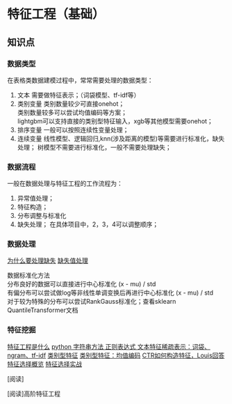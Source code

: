 # 特征工程（基础） []()

## 知识点

### 数据类型
在表格类数据建模过程中，常常需要处理的数据类型：
1. 文本
需要做特征表示；（词袋模型、tf-idf等）
2. 类别变量
类别数量较少可直接onehot；  
类别数量较多可以尝试均值编码等方案；  
lightgbm可以支持直接的类别型特征输入，xgb等其他模型需要onehot； 
3. 排序变量
一般可以按照连续性变量处理；
4. 连续变量
线性模型、逻辑回归,knn(涉及距离的模型)等需要进行标准化，缺失处理；
树模型不需要进行标准化，一般不需要处理缺失；

### 数据流程
一般在数据处理与特征工程的工作流程为：
1. 异常值处理；
2. 特征构造；
3. 分布调整与标准化
4. 缺失处理；
在具体项目中，2，3，4可以调整顺序；

### 数据处理
[]()
[为什么要处理缺失](https://www.zhihu.com/question/58230411/answer/242037063)
[缺失值处理](https://zhuanlan.zhihu.com/p/137175585)

数据标准化方法  
分布良好的数据可以直接进行中心标准化 (x - mu) / std  
有偏分布可以尝试做log等非线性单调变换后再进行中心标准化 (x - mu) / std  
对于较为特殊的分布可以尝试RankGauss标准化；查看sklearn QuantileTransformer文档  

### 特征挖掘
[特征工程是什么]()
[python 字符串方法  ]()
[正则表达式 ]()
[文本特征稀疏表示：词袋、ngram、tf-idf]()
[类别型特征]()
[类别型特征：均值编码]()
[CTR如何构造特征，Louis回答]()
[特征选择概览]()
[特征选择实战 ]()
[]()

 

 
  
[阅读]  
  
 
 
[阅读]高阶特征工程  